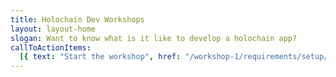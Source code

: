 ```yaml
---
title: Holochain Dev Workshops
layout: layout-home
slogan: Want to know what is it like to develop a holochain app?
callToActionItems:
  [{ text: "Start the workshop", href: "/workshop-1/requirements/setup/" }]
---
```

